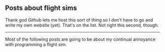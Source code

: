 ## Posts about flight sims

Thank god Github lets me host this sort of thing so I don't have to go and write my own website (yet). That's on the list. Not right this second, though.

---

Most of the following posts are going to be about my continual annoyance with programming a flight sim.
